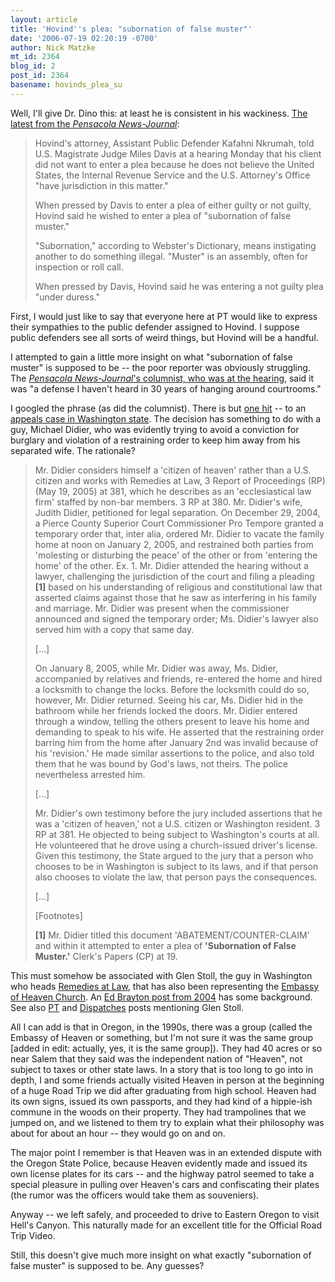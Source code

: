 ```yaml
---
layout: article
title: 'Hovind''s plea: "subornation of false muster"'
date: '2006-07-19 02:20:19 -0700'
author: Nick Matzke
mt_id: 2364
blog_id: 2
post_id: 2364
basename: hovinds_plea_su
---
```

<img src="http://www.angelfire.com/nv/micronations/images/seal_small.gif" alt="" style="float:left;" />Well, I'll give Dr. Dino this: at least he is consistent in his wackiness.  [The latest from the _Pensacola News-Journal_](http://www.pensacolanewsjournal.com/apps/pbcs.dll/article?AID=/20060718/NEWS01/607180319/1006):

> Hovind's attorney, Assistant Public Defender Kafahni Nkrumah, told U.S. Magistrate Judge Miles Davis at a hearing Monday that his client did not want to enter a plea because he does not believe the United States, the Internal Revenue Service and the U.S. Attorney's Office "have jurisdiction in this matter."
> 
> When pressed by Davis to enter a plea of either guilty or not guilty, Hovind said he wished to enter a plea of "subornation of false muster."
> 
> "Subornation," according to Webster's Dictionary, means instigating another to do something illegal. "Muster" is an assembly, often for inspection or roll call.
> 
> When pressed by Davis, Hovind said he was entering a not guilty plea "under duress."

First, I would just like to say that everyone here at PT would like to express their sympathies to the public defender assigned to Hovind.  I suppose public defenders see all sorts of weird things, but Hovind will be a handful.

I attempted to gain a little more insight on what "subornation of false muster" is supposed to be -- the poor reporter was obviously struggling.  The [_Pensacola News-Journal_'s columnist, who was at the hearing](http://www.pensacolanewsjournal.com/apps/pbcs.dll/article?AID=/20060719/NEWS01/607190343#), said it was "a defense I haven't heard in 30 years of hanging around courtrooms."

I googled the phrase (as did the columnist).  There is but [one hit](http://www.google.com/search?hl=en&amp;lr=&amp;q=%22subornation+of+false+muster%22&amp;btnG=Search) -- to an [appeals case in Washington state](http://www.courts.wa.gov/opinions/index.cfm?fa=opinions.opindisp&amp;docid=333767MAJ).  The decision has something to do with a guy, Michael Didier, who was evidently trying to avoid a conviction for burglary and violation of a restraining order to keep him away from his separated wife.  The rationale?

> Mr. Didier considers himself a 'citizen of heaven' rather than a U.S. citizen and works with Remedies at Law, 3 Report of Proceedings (RP) (May 19, 2005) at 381, which he describes as an 'ecclesiastical law firm' staffed by non-bar members.  3 RP at 380.  Mr. Didier's wife, Judith Didier, petitioned for legal separation.  On December 29, 2004, a Pierce County Superior Court Commissioner Pro Tempore granted a temporary order that, inter alia, ordered Mr. Didier to vacate the family home at noon on January 2, 2005, and restrained both parties from 'molesting or disturbing the peace' of the other or from 'entering the home' of the other.  Ex. 1. Mr. Didier attended the hearing without a lawyer, challenging the jurisdiction of the court and filing a pleading **\[1\]** based on his understanding of religious and constitutional law that asserted claims against those that he saw as interfering in his family and marriage.  Mr. Didier was present when the commissioner announced and signed the temporary order; Ms. Didier's lawyer also served him with a copy that same day.
> 
> \[...\]
> 
> On January 8, 2005, while Mr. Didier was away, Ms. Didier, accompanied by relatives and friends, re-entered the home and hired a locksmith to change the locks.  Before the locksmith could do so, however, Mr. Didier returned.  Seeing his car, Ms. Didier hid in the bathroom while her friends locked the doors.  Mr. Didier entered through a window, telling the others present to leave his home and demanding to speak to his wife.  He asserted that the restraining order barring him from the home after January 2nd was invalid because of his 'revision.'  He made similar assertions to the police, and also told them that he was bound by God's laws, not theirs. The police nevertheless arrested him.
> 
> \[...\]
> 
> Mr. Didier's own testimony before the jury included assertions that he was a 'citizen of heaven,' not a U.S. citizen or Washington resident.  3 RP at 381.  He objected to being subject to Washington's courts at all.  He volunteered that he drove using a church-issued driver's license.  Given this testimony, the State argued to the jury that a person who chooses to be in Washington is subject to its laws, and if that person also chooses to violate the law, that person pays the consequences.
> 
> \[...\]
> 
> \[Footnotes\]
> 
> **\[1\]** Mr. Didier titled this document 'ABATEMENT/COUNTER-CLAIM' and within it attempted to enter a plea of **'Subornation of False Muster.'**  Clerk's Papers (CP) at 19.

This must somehow be associated with Glen Stoll, the guy in Washington who heads [Remedies at Law](http://www.remediesatlaw.com/index.html), that has also been representing the [Embassy of Heaven Church](http://www.embassyofheaven.com/).  An [Ed Brayton post from 2004](http://scienceblogs.com/dispatches/2004/04/the_religious_fringe_part_1_em.php) has some background.  See also [PT](http://www.google.com/search?sourceid=mozclient&amp;ie=utf-8&amp;oe=utf-8&amp;q=site:www.pandasthumb.org+glen+stoll) and [Dispatches](http://www.google.com/search?sourceid=mozclient&amp;ie=utf-8&amp;oe=utf-8&amp;q=site:scienceblogs.com+glen+stoll) posts mentioning Glen Stoll.

All I can add is that in Oregon, in the 1990s, there was a group (called the Embassy of Heaven or something, but I'm not sure it was the same group \[added in edit: actually, yes, it is the same group\]).  They had 40 acres or so near Salem that they said was the independent nation of "Heaven", not subject to taxes or other state laws.  In a story that is too long to go into in depth, I and some friends actually visited Heaven in person at the beginning of a huge Road Trip we did after graduating from high school.  Heaven had its own signs, issued its own passports, and they had kind of a hippie-ish commune in the woods on their property.  They had trampolines that we jumped on, and we listened to them try to explain what their philosophy was about for about an hour -- they would go on and on.  

The major point I remember is that Heaven was in an extended dispute with the Oregon State Police, because Heaven evidently made and issued its own license plates for its cars -- and the highway patrol seemed to take a special pleasure in pulling over Heaven's cars and confiscating their plates (the rumor was the officers would take them as souveniers).

Anyway -- we left safely, and proceeded to drive to Eastern Oregon to visit Hell's Canyon.  This naturally made for an excellent title for the Official Road Trip Video.

Still, this doesn't give much more insight on what exactly "subornation of false muster" is supposed to be.  Any guesses?

